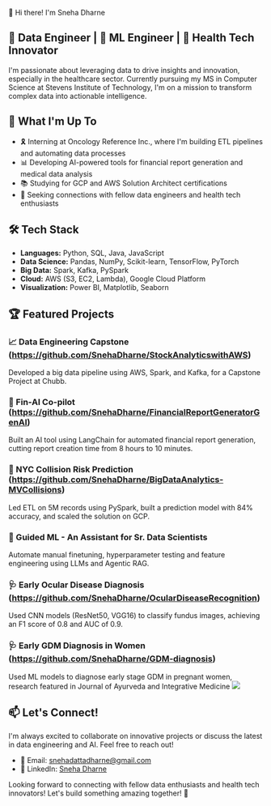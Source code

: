 👋 Hi there! I'm Sneha Dharne

## 🚀 Data Engineer | 🧠 ML Engineer | 🏥 Health Tech Innovator
I'm passionate about leveraging data to drive insights and innovation, especially in the healthcare sector. Currently pursuing my MS in Computer Science at Stevens Institute of Technology, I'm on a mission to transform complex data into actionable intelligence.

## 🔬 What I'm Up To

- 🎗️ Interning at Oncology Reference Inc., where I'm building ETL pipelines and automating data processes
- 📊 Developing AI-powered tools for financial report generation and medical data analysis
- 📚 Studying for GCP and AWS Solution Architect certifications
- 🤝 Seeking connections with fellow data engineers and health tech enthusiasts

## 🛠️ Tech Stack

- **Languages:** Python, SQL, Java, JavaScript
- **Data Science:** Pandas, NumPy, Scikit-learn, TensorFlow, PyTorch
- **Big Data:** Spark, Kafka, PySpark
- **Cloud:** AWS (S3, EC2, Lambda), Google Cloud Platform
- **Visualization:** Power BI, Matplotlib, Seaborn

## 🏆 Featured Projects

### 📈 Data Engineering Capstone (https://github.com/SnehaDharne/StockAnalyticswithAWS)
Developed a big data pipeline using AWS, Spark, and Kafka, for a Capstone Project at Chubb. 

### 🤖 Fin-AI Co-pilot (https://github.com/SnehaDharne/FinancialReportGeneratorGenAI)
Built an AI tool using LangChain for automated financial report generation, cutting report creation time from 8 hours to 10 minutes.

### 🚗 NYC Collision Risk Prediction (https://github.com/SnehaDharne/BigDataAnalytics-MVCollisions)
Led ETL on 5M records using PySpark, built a prediction model with 84% accuracy, and scaled the solution on GCP.

### 🤖 Guided ML - An Assistant for Sr. Data Scientists 
Automate manual finetuning, hyperparameter testing and feature engineering using LLMs and Agentic RAG. 

### 🩺 Early Ocular Disease Diagnosis (https://github.com/SnehaDharne/OcularDiseaseRecognition)
Used CNN models (ResNet50, VGG16) to classify fundus images, achieving an F1 score of 0.8 and AUC of 0.9.

### 🩺 Early GDM Diagnosis in Women (https://github.com/SnehaDharne/GDM-diagnosis)
Used ML models to diagnose early stage GDM in pregnant women, research featured in Journal of Ayurveda and Integrative Medicine
![](https://leetcard.jacoblin.cool/snehadharne?ext=heatmap)
## 📫 Let's Connect!

I'm always excited to collaborate on innovative projects or discuss the latest in data engineering and AI. Feel free to reach out!

- 📧 Email: snehadattadharne@gmail.com
- 🔗 LinkedIn: [Sneha Dharne](https://www.linkedin.com/in/snehadharne)

Looking forward to connecting with fellow data enthusiasts and health tech innovators! Let's build something amazing together! 🚀
